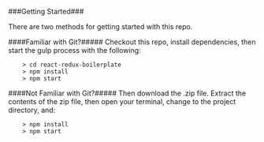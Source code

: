###Getting Started###

There are two methods for getting started with this repo.

####Familiar with Git?#####
Checkout this repo, install dependencies, then start the gulp process with the following:

```
    > cd react-redux-boilerplate
    > npm install
    > npm start
```

####Not Familiar with Git?#####
Then download the .zip file.  Extract the contents of the zip file, then open your terminal, change to the project directory, and:

```
    > npm install
    > npm start
```